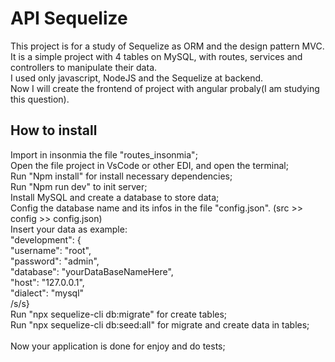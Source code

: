 # API Sequelize

This project is for a study of Sequelize as ORM and the design pattern MVC.<br>
It is a simple project with 4 tables on MySQL, with routes, services and controllers to manipulate their data.<br>
I used only javascript, NodeJS and the Sequelize at backend.<br>
Now I will create the frontend of project with angular probaly(I am studying this question).<br>

## How to install

Import in insonmia the file "routes_insonmia";<br>
Open the file project in VsCode or other EDI, and open the terminal;<br>
Run "Npm install" for install necessary dependencies;<br>
Run "Npm run dev" to init server;<br>
Install MySQL and create a database to store data;<br>
Config the database name and its infos in the file "config.json". (src >> config >> config.json)<br>
Insert your data as example:<br>
"development": {<br>
"username": "root",<br>
"password": "admin",<br>
"database": "yourDataBaseNameHere",<br>
"host": "127.0.0.1",<br>
"dialect": "mysql"<br>
/s/s}<br>
Run "npx sequelize-cli db:migrate" for create tables;<br>
Run "npx sequelize-cli db:seed:all" for migrate and create data in tables;<br>
<br>
Now your application is done for enjoy and do tests;<br>
